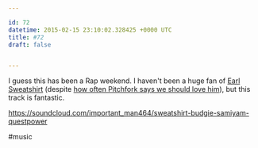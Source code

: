 ```yaml
---

id: 72
datetime: 2015-02-15 23:10:02.328425 +0000 UTC
title: #72
draft: false


---
```


I guess this has been a Rap weekend. I haven't been a huge fan of [Earl Sweatshirt](https://en.wikipedia.org/wiki/Earl_Sweatshirt) (despite [how often Pitchfork says we should love him](http://pitchfork.com/artists/29180-earl-sweatshirt/)), but this track is fantastic.

https://soundcloud.com/important_man464/sweatshirt-budgie-samiyam-questpower

#music
